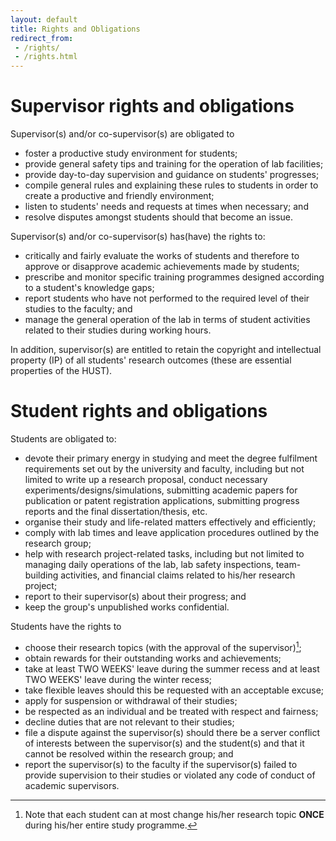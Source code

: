 ```yaml
---
layout: default
title: Rights and Obligations
redirect_from: 
 - /rights/
 - /rights.html
---
```

# Supervisor rights and obligations
Supervisor(s) and/or co-supervisor(s) are obligated to 
- foster a productive study environment for students;
- provide general safety tips and training for the operation of lab facilities;
- provide day-to-day supervision and guidance on students' progresses;
- compile general rules and explaining these rules to students in order to create a productive and friendly environment;
- listen to students' needs and requests at times when necessary; and
- resolve disputes amongst students should that become an issue.

Supervisor(s) and/or co-supervisor(s) has(have) the rights to:
- critically and fairly evaluate the works of students and therefore to approve or disapprove  academic achievements made by students;
- prescribe and monitor specific training programmes designed according to a student's knowledge gaps;
- report students who have not performed to the required level of their studies to the faculty; and
- manage the general operation of the lab in terms of student activities related to their studies during working hours.

In addition, supervisor(s) are entitled to retain the copyright and intellectual property (IP) of all students' research outcomes (these are essential properties of the HUST).

# Student rights and obligations
Students are obligated to:
- devote their primary energy in studying and meet the degree fulfilment requirements set out by the university and faculty, including but not limited to write up a research proposal, conduct necessary experiments/designs/simulations, submitting academic papers for publication or patent registration applications, submitting progress reports and the final dissertation/thesis, etc.
- organise their study and life-related matters effectively and efficiently;
- comply with lab times and leave application procedures outlined by the research group;
- help with research project-related tasks, including but not limited to managing daily operations of the lab, lab safety inspections, team-building activities, and financial claims related to his/her research project;
- report to their supervisor(s) about their progress; and
- keep the group's unpublished works confidential.

Students have the rights to
- choose their research topics (with the approval of the supervisor)[^1];
- obtain rewards for their outstanding works and achievements;
- take at least TWO WEEKS' leave during the summer recess and at least TWO WEEKS' leave during the winter recess;
- take flexible leaves should this be requested with an acceptable excuse;
- apply for suspension or withdrawal of their studies;
- be respected as an individual and be treated with respect and fairness;
- decline duties that are not relevant to their studies;
- file a dispute against the supervisor(s) should there be a server conflict of interests between the supervisor(s) and the student(s) and that it cannot be resolved within the research group; and
- report the supervisor(s) to the faculty if the supervisor(s) failed to provide supervision to their studies or violated any code of conduct of academic supervisors.

[^1]: Note that each student can at most change his/her research topic **ONCE** during his/her entire study programme.